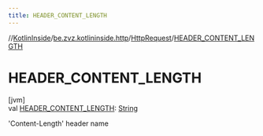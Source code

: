 ```yaml
---
title: HEADER_CONTENT_LENGTH
---
```

//[KotlinInside](../../../index.html)/[be.zvz.kotlininside.http](../index.html)/[HttpRequest](index.html)/[HEADER_CONTENT_LENGTH](-h-e-a-d-e-r_-c-o-n-t-e-n-t_-l-e-n-g-t-h.html)



# HEADER_CONTENT_LENGTH



[jvm]\
val [HEADER_CONTENT_LENGTH](-h-e-a-d-e-r_-c-o-n-t-e-n-t_-l-e-n-g-t-h.html): [String](https://docs.oracle.com/javase/7/docs/api/java/lang/String.html)



'Content-Length' header name




